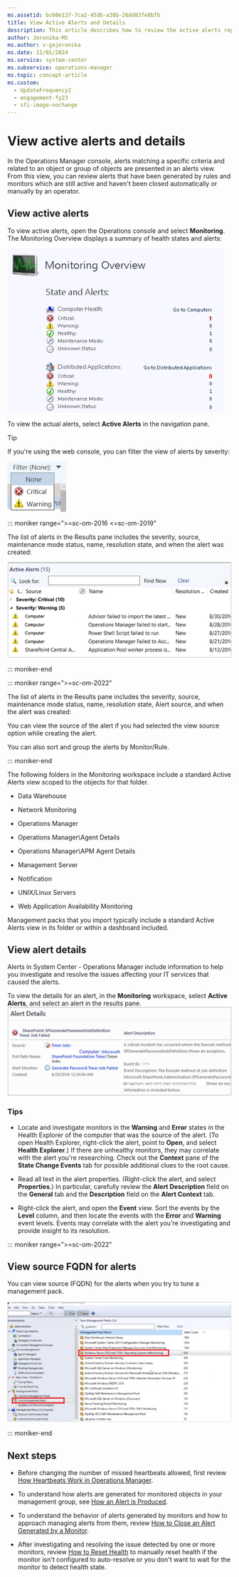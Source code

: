 ```yaml
---
ms.assetid: bc60e137-7ca2-45db-a30b-26dd83fe8bfb
title: View Active Alerts and Details
description: This article describes how to review the active alerts reported by monitored objects and their details to understand the impact of your affected IT services.
author: Jeronika-MS
ms.author: v-gajeronika
ms.date: 11/01/2024
ms.service: system-center
ms.subservice: operations-manager
ms.topic: concept-article
ms.custom:
  - UpdateFrequency2
  - engagement-fy23
  - sfi-image-nochange
---
```


# View active alerts and details



In the Operations Manager console, alerts matching a specific criteria and related to an object or group of objects are presented in an alerts view. From this view, you can review alerts that have been generated by rules and monitors which are still active and haven't been closed automatically or manually by an operator.  

## View active alerts

To view active alerts, open the Operations console and select **Monitoring**. The Monitoring Overview displays a summary of health states and alerts:  

![Screenshot showing Monitoring overview summarizing alert status.](./media/manage-alert-view-alerts-details/om2016-monitoring-overview.png)  

To view the actual alerts, select **Active Alerts** in the navigation pane.  

> [!TIP]
> If you're using the web console, you can filter the view of alerts by severity:  

![Screenshot showing Filter alerts by severity.](./media/manage-alert-view-alerts-details/om2016-web-console-alertview-filter.png)  

::: moniker range=">=sc-om-2016 <=sc-om-2019"

The list of alerts in the Results pane includes the severity, source, maintenance mode status, name, resolution state, and when the alert was created:  

![Screenshot showing Active Alerts.](./media/manage-alert-view-alerts-details/om2016-view-active-alerts.png)  

::: moniker-end

::: moniker range=">=sc-om-2022"

The list of alerts in the Results pane includes the severity, source, maintenance mode status, name, resolution state, Alert source, and when the alert was created:

You can view the source of the alert if you had selected the view source option while creating the alert.

You can also sort and group the alerts by Monitor/Rule.

::: moniker-end

The following folders in the Monitoring workspace include a standard Active Alerts view scoped to the objects for that folder.  

- Data Warehouse  

- Network Monitoring  

- Operations Manager  

- Operations Manager\Agent Details  

- Operations Manager\APM Agent Details  

- Management Server  

- Notification  

- UNIX/Linux Servers  

- Web Application Availability Monitoring  

Management packs that you import typically include a standard Active Alerts view in its folder or within a dashboard included.

## View alert details

Alerts in System Center - Operations Manager include information to help you investigate and resolve the issues affecting your IT services that caused the alerts.  

To view the details for an alert, in the **Monitoring** workspace, select **Active Alerts**, and select an alert in the results pane.<br> ![Screenshot showing Details for a selected alert.](./media/manage-alert-view-alerts-details/om2016-view-alert-details.png)  

### Tips

- Locate and investigate monitors in the **Warning** and **Error** states in the Health Explorer of the computer that was the source of the alert. (To open Health Explorer, right-click the alert, point to **Open**, and select **Health Explorer**.) If there are unhealthy monitors, they may correlate with the alert you're researching. Check out the **Context** pane of the **State Change Events** tab for possible additional clues to the root cause.  

- Read all text in the alert properties. (Right-click the alert, and select **Properties**.) In particular, carefully review the **Alert Description** field on the **General** tab and the **Description** field on the **Alert Context** tab.  

- Right-click the alert, and open the **Event** view. Sort the events by the **Level** column, and then locate the events with the **Error** and **Warning** event levels. Events may correlate with the alert you're investigating and provide insight to its resolution.

::: moniker range=">=sc-om-2022"

## View source FQDN for alerts  

You can view source (FQDN) for the alerts when you try to tune a management pack.

![Screenshot showing View source for the alerts.](./media/manage-alert-view-alerts-details/fqdn.png)

::: moniker-end

## Next steps

- Before changing the number of missed heartbeats allowed, first review [How Heartbeats Work in Operations Manager](manage-agent-heartbeat-overview.md).  

- To understand how alerts are generated for monitored objects in your management group, see [How an Alert is Produced](manage-alert-generation-overview.md).

- To understand the behavior of alerts generated by monitors and how to approach managing alerts from them, review [How to Close an Alert Generated by a Monitor](manage-alert-created-by-monitor.md).  

- After investigating and resolving the issue detected by one or more monitors, review [How to Reset Health](manage-health-reset-health.md) to manually reset health if the monitor isn't configured to auto-resolve or you don't want to wait for the monitor to detect health state.  
